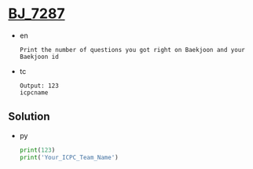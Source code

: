 # [BJ_7287](https://acmicpc.net/problem/7287)

* en

  ```en
  Print the number of questions you got right on Baekjoon and your Baekjoon id
  ```

* tc

  ```tc
  Output: 123
  icpcname
  ```

## Solution

* py

  ```py
  print(123)
  print('Your_ICPC_Team_Name')
  ```
